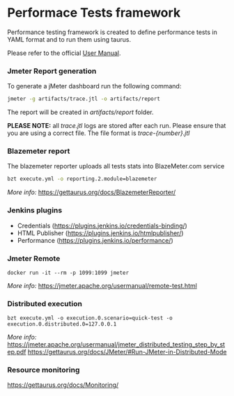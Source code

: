 # Performace Tests framework

Performance testing framework is created to define performance tests in YAML format and to run them using taurus.

Please refer to the official [User Manual](https://gettaurus.org/docs/Index/).


### Jmeter Report generation

To generate a jMeter dashboard run the following command:

```sh
jmeter -g artifacts/trace.jtl -o artifacts/report
```

The report will be created in *artifacts/report* folder.


**PLEASE NOTE:** all *trace.jtl* logs are stored after each run. Please ensure that you are using a correct file. The file format is *trace-{number}.jtl* 

### Blazemeter report

The blazemeter reporter uploads all tests stats into BlazeMeter.com service

```sh
bzt execute.yml -o reporting.2.module=blazemeter
```

*More info:* 
https://gettaurus.org/docs/BlazemeterReporter/


### Jenkins plugins
- Credentials (https://plugins.jenkins.io/credentials-binding/)
- HTML Publisher (https://plugins.jenkins.io/htmlpublisher/)
- Performance (https://plugins.jenkins.io/performance/)

### Jmeter Remote 

```
docker run -it --rm -p 1099:1099 jmeter 
```

*More info:*
https://jmeter.apache.org/usermanual/remote-test.html

### Distributed execution

```
bzt execute.yml -o execution.0.scenario=quick-test -o execution.0.distributed.0=127.0.0.1
```

*More info:*
https://jmeter.apache.org/usermanual/jmeter_distributed_testing_step_by_step.pdf
https://gettaurus.org/docs/JMeter/#Run-JMeter-in-Distributed-Mode

### Resource monitoring

https://gettaurus.org/docs/Monitoring/